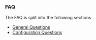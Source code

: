 ### FAQ

The FAQ is split into the following sections

* [General Questions](faqGeneral.html)
* [Configuration Questions](faqConfig.html)
